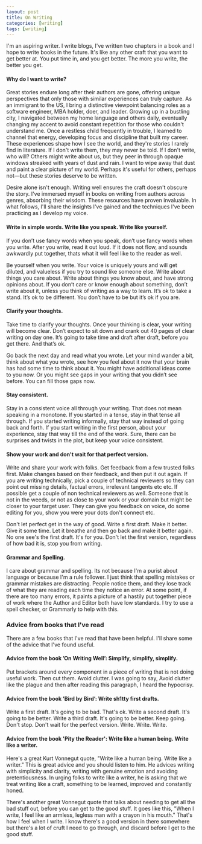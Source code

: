 ```yaml
---
layout: post
title: On Writing
categories: [writing]
tags: [writing]
---
```


I'm an aspiring writer. I write blogs, I've written two chapters in a book and I hope to write books in the future. It's like any other craft that you want to get better at. You put time in, and you get better. The more you write, the better you get.

#### Why do I want to write?

Great stories endure long after their authors are gone, offering unique perspectives that only those with similar experiences can truly capture. As an immigrant to the US, I bring a distinctive viewpoint balancing roles as a software engineer, MBA holder, doer, and leader. Growing up in a bustling city, I navigated between my home language and others daily, eventually changing my accent to avoid constant repetition for those who couldn't understand me. Once a restless child frequently in trouble, I learned to channel that energy, developing focus and discipline that built my career. These experiences shape how I see the world, and they're stories I rarely find in literature. If I don't write them, they may never be told. If I don't write, who will? Others might write about us, but they peer in through opaque windows streaked with years of dust and rain. I want to wipe away that dust and paint a clear picture of my world. Perhaps it's useful for others, perhaps not—but these stories deserve to be written.

Desire alone isn't enough. Writing well ensures the craft doesn't obscure the story. I've immersed myself in books on writing from authors across genres, absorbing their wisdom. These resources have proven invaluable. In what follows, I'll share the insights I've gained and the techniques I've been practicing as I develop my voice.

#### Write in simple words. Write like you speak. Write like yourself. 
If you don’t use fancy words when you speak, don’t use fancy words when you write. After you write, read it out loud. If it does not flow, and sounds awkwardly put together, thats what it will feel like to the reader as well.

Be yourself when you write. Your voice is uniquely yours and will get diluted, and valueless if you try to sound like someone else. Write about things you care about. Write about things you know about, and have strong opinions about. If you don’t care or know enough about something, don’t write about it, unless you think of writing as a way to learn. It’s ok to take a stand. It’s ok to be different. You don’t have to be but it’s ok if you are.


#### Clarify your thoughts.
Take time to clarify your thoughts. Once your thinking is clear, your writing will become clear. Don’t expect to sit down and crank out 40 pages of clear writing on day one. It’s going to take time and draft after draft, before you get there. And that’s ok.

Go back the next day and read what you wrote. Let your mind wander a bit, think about what you wrote, see how you feel about it now that your brain has had some time to think about it. You might have additional ideas come to you now. Or you might see gaps in your writing that you didn’t see before. You can fill those gaps now.

#### Stay consistent.
Stay in a consistent voice all through your writing. That does not mean speaking in a monotone. If you started in a tense, stay in that tense all through. If you started writing informally, stay that way instead of going back and forth. If you start writing in the first person, about your experience, stay that way till the end of the work.
Sure, there can be surprises and twists in the plot, but keep your voice consistent.

#### Show your work and don't wait for that perfect version.
Write and share your work with folks. Get feedback from a few trusted folks first. Make changes based on their feedback, and then put it out again. If you are writing technically, pick a couple of technical reviewers so they can point out missing details, factual errors, irrelevant tangents etc etc. If possible get a couple of non technical reviewers as well. Someone that is not in the weeds, or not as close to your work or your domain but might be closer to your target user. They can give you feedback on voice, do some editing for you, show you were your dots don't connect etc.

Don't let perfect get in the way of good. Write a first draft. Make it better. Give it some time. Let it breathe and then go back and make it better again. No one see's the first draft. It's for you. Don't let the first version, regardless of how bad it is, stop you from writing.

#### Grammar and Spelling.
I care about grammar and spelling. Its not because I'm a purist about language or because I'm a rule follower. I just think that spelling mistakes or grammar mistakes are distracting. People notice them, and they lose track of what they are reading each time they notice an error. At some point, if there are too many errors, it paints a picture of a hastily put together piece of work where the Author and Editor both have low standards. I try to use a spell checker, or Grammarly to help with this. 

### Advice from books that I've read
There are a few books that I've read that have been helpful. I'll share some of the advice that I've found useful.

#### Advice from the book ’On Writing Well’: Simplify, simplify, simplify.
Put brackets around every component in a piece of writing that is not doing useful work. Then cut them. Avoid clutter. I was going to say, Avoid clutter like the plague and then after reading this paragraph, I heard the hypocrisy. 

#### Advice from the book ’Bird by Bird’: Write sh1tty first drafts.
Write a first draft. It's going to be bad. That's ok. Write a second draft. It's going to be better. Write a third draft. It's going to be better. Keep going. Don't stop. Don't wait for the perfect version. Write. Write. Write.

#### Advice from the book 'Pity the Reader': Write like a human being. Write like a writer. 
Here's a great Kurt Vonnegut quote, "Write like a human being. Write like a writer." This is great advice and you should listen to him. He advices writing with simplicity and clarity, writing with genuine emotion and avoiding pretentiousness. In urging folks to write like a writer, he is asking that we treat writing like a craft, something to be learned, improved and constantly honed.

There's another great Vonnegut quote that talks about needing to get all the bad stuff out, before you can get to the good stuff. It goes like this, "When I write, I feel like an armless, legless man with a crayon in his mouth." That's how I feel when I write. I know there's a good version in there somewhere but there's a lot of cruft I need to go through, and discard before I get to the good stuff.
